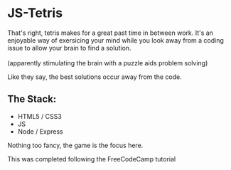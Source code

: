 # JS-Tetris
 
 That's right, tetris makes for a great past time in between work. It's an enjoyable way of exersicing your mind while you look away from a coding issue to allow your brain to find a solution. </br></br>
 (apparently stimulating the brain with a puzzle aids problem solving)

 Like they say, the best solutions occur away from the code. 

 ## The Stack:

 - HTML5 / CSS3
 - JS
 - Node / Express

Nothing too fancy, the game is the focus here.


This was completed following the FreeCodeCamp tutorial
